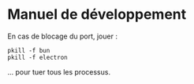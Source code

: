 # Manuel de développement

En cas de blocage du port, jouer : 

~~~shell
pkill -f bun
pkill -f electron
~~~

… pour tuer tous les processus.